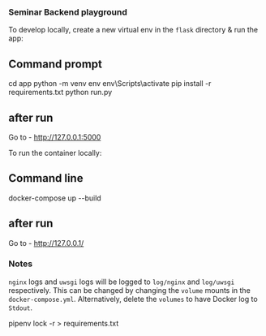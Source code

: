 ###  Seminar Backend playground


To develop locally, create a new virtual env in the `flask` directory & run the app:

## Command prompt
cd app
python -m venv env
env\Scripts\activate
pip install -r requirements.txt
python run.py
## after run
Go to - http://127.0.0.1:5000


To run the container locally:

## Command line
docker-compose up --build
## after run
Go to - http://127.0.0.1/



### Notes

`nginx` logs and `uwsgi` logs will be logged to `log/nginx` and `log/uwsgi` respectively. This can be changed by changing the `volume` mounts in the `docker-compose.yml`.
Alternatively, delete the `volumes` to have Docker log to `Stdout`.

pipenv lock -r > requirements.txt





